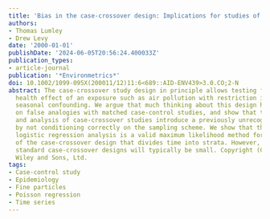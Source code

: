 ```yaml
---
title: 'Bias in the case-crossover design: Implications for studies of air pollution'
authors:
- Thomas Lumley
- Drew Levy
date: '2000-01-01'
publishDate: '2024-06-05T20:56:24.400033Z'
publication_types:
- article-journal
publication: '*Environmetrics*'
doi: 10.1002/1099-095X(200011/12)11:6<689::AID-ENV439>3.0.CO;2-N
abstract: The case-crossover study design in principle allows testing for an acute
  health effect of an exposure such as air pollution with restriction in time to remove
  seasonal confounding. We argue that much thinking about this design has been based
  on false analogies with matched case-control studies, and show that the usual design
  and analysis of case-crossover studies introduce a previously unrecognized bias
  by not conditioning correctly on the sampling scheme. We show that the usual conditional
  logistic regression analysis is a valid maximum likelihood method for a simple modification
  of the case-crossover design that divides time into strata. However, the bias from
  standard case-crossover designs will typically be small. Copyright (C) 2000 John
  Wiley and Sons, Ltd.
tags:
- Case-control study
- Epidemiology
- Fine particles
- Poisson regression
- Time series
---
```

